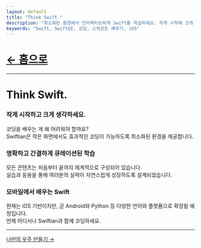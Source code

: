 ```yaml
---
layout: default
title: "Think Swift."
description: "최소화된 환경에서 인터랙티브하게 Swift를 학습하세요. 작게 시작해 크게 생각하고, 단계별로 코딩을 마스터하세요."
keywords: "Swift, SwiftUI, 코딩, 스위프트 배우기, iOS"
---
```


# [← 홈으로](/ko/)
---

# Think Swift.

### 작게 시작하고 크게 생각하세요.
코딩을 배우는 게 왜 어려워야 할까요?  
Swiftian은 작은 화면에서도 효과적인 코딩이 가능하도록 최소화된 환경을 제공합니다.

### 명확하고 간결하게 큐레이션된 학습
모든 콘텐츠는 처음부터 끝까지 체계적으로 구성되어 있습니다.  
실습과 응용을 통해 여러분의 실력이 자연스럽게 성장하도록 설계되었습니다.

### 모바일에서 배우는 Swift
현재는 iOS 기반이지만, 곧 Android와 Python 등 다양한 언어와 플랫폼으로 확장될 예정입니다.  
언제 어디서나 Swiftian과 함께 코딩하세요.

---

[나만의 우주 만들기 →](/ko/universe/)

